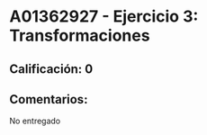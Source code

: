 # A01362927 - Ejercicio 3: Transformaciones

## **Calificación**: 0

## **Comentarios**:

No entregado
